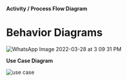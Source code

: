 
**Activity / Process Flow Diagram**
# Behavior Diagrams
![WhatsApp Image 2022-03-28 at 3 09 31 PM](https://user-images.githubusercontent.com/101084143/160371219-63d26a2a-7f39-4198-ae06-c917f73fdae2.jpeg)


**Use Case Diagram**


![use case](https://user-images.githubusercontent.com/101084143/160377249-9384dee2-ddcd-45cf-8f6b-2c16e3d7dd98.PNG)



